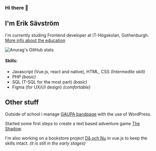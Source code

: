 ### Hi there 👋
## I'm Erik Sävström

I'm currently studing Frontend developer at IT-Högskolan, Gothenburgh.
[More info about the education](https://www.iths.se/courses/frontend/)


![Anurag's GitHub stats](https://github-readme-stats.vercel.app/api?username=JerkaSav&show_icons=true&theme=radical)


#### Skills:
- Javascript (Vue.js, react and native), HTML, CSS  *(Intermedite skill)*
- PHP *(basic)*
- SQL (T-SQL for the most part) *(basic)*
- Figma (for UX/UI design) *(comfortable)*


## Other stuff
Outside of school i manage [GAUPA bandpage](https://gaupaband.com/) with the use of WordPress.

Started some first steps to create a text based adventure game [The Shadow](https://www.figma.com/file/xZSrUHlyfyhgVFspH0W5F1/The-Shadow?node-id=0%3A1).

I'm also working on a bookstore project [Då och Nu](https://github.com/JerkaSav/do-och-nu) in vue.js to keep the skills intact. *(it is still in the early stages)*
